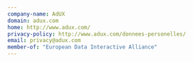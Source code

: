 ```yaml
---
company-name: AdUX
domain: adux.com
home: http://www.adux.com/
privacy-policy: http://www.adux.com/donnees-personelles/
email: privacy@adux.com
member-of: "European Data Interactive Alliance"
---
```




